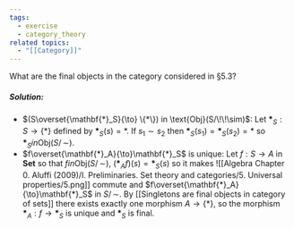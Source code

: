 ```yaml
---
tags:
  - exercise
  - category_theory
related topics:
  - "[[Category]]"
---
```

What are the final objects in the category considered in §5.3?
##### Solution:
- $(S\overset{\mathbf{*}_S}{\to} \{*\}) in \text{Obj}(S/\!\!\sim)$:
	Let $\mathbf{*}_S: S\to \{*\}$ defined by $\mathbf{*}_S(s)=*$. If $s_1\sim s_2$ then $\mathbf{*}_S(s_1)=\mathbf{*}_S(s_2)=*$ so $\mathbf{*}_S in \text{Obj}(S/\!\!\sim)$.
- $f\overset{\mathbf{*}_A}{\to}\mathbf{*}_S$ is unique:
	Let $f:S\to A$ in $\mathbf{Set}$ so that $f in\text{Obj}(S/\!\!\sim)$, $(\mathbf{*}_A f)(s)=\mathbf{*}_S(s)$ so it makes
	![[Algebra Chapter 0. Aluffi (2009)/I. Preliminaries. Set theory and categories/5. Universal properties/5.png]]
	commute and $f\overset{\mathbf{*}_A}{\to}\mathbf{*}_S$ in $S/\!\!\sim$. By [[Singletons are final objects in category of sets]] there exists exactly one morphism $A\to\{*\}$, so the morphism $\mathbf{*}_A:f\to\mathbf{*}_S$ is unique and $\mathbf{*}_S$ is final.